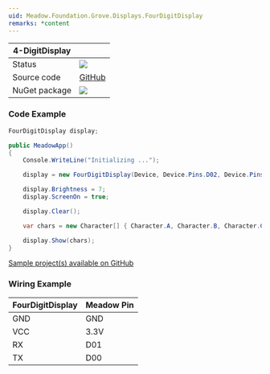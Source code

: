 ```yaml
---
uid: Meadow.Foundation.Grove.Displays.FourDigitDisplay
remarks: *content
---
```


| 4-DigitDisplay | |
|--------|--------|
| Status | <img src="https://img.shields.io/badge/Working-brightgreen"/> |
| Source code | [GitHub](https://github.com/WildernessLabs/Meadow.Foundation.Grove/tree/main/Source/4-DigitDisplay) |
| NuGet package | <a href="https://www.nuget.org/packages/Meadow.Foundation.Grove.Displays.4-DigitDisplay/" target="_blank"><img src="https://img.shields.io/nuget/v/Meadow.Foundation.Grove.Displays.4-DigitDisplay.svg?label=Meadow.Foundation.Grove.Displays.4-DigitDisplay" /></a> |

### Code Example

```csharp
FourDigitDisplay display;

public MeadowApp()
{
    Console.WriteLine("Initializing ...");

    display = new FourDigitDisplay(Device, Device.Pins.D02, Device.Pins.D01);

    display.Brightness = 7;
    display.ScreenOn = true;

    display.Clear();

    var chars = new Character[] { Character.A, Character.B, Character.C, Character.D };

    display.Show(chars);
}

```

[Sample project(s) available on GitHub](https://github.com/WildernessLabs/Meadow.Foundation.Grove/tree/main/Source/4-DigitDisplay)

### Wiring Example

| FourDigitDisplay | Meadow Pin |
|--------|------------|
| GND    | GND        |
| VCC    | 3.3V       |
| RX     | D01        |
| TX     | D00        |

